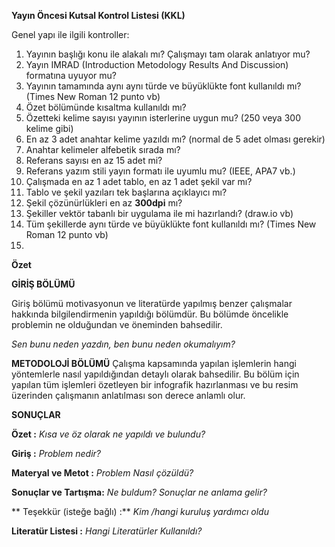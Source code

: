 **Yayın Öncesi Kutsal Kontrol Listesi (KKL)**

Genel yapı ile ilgili kontroller:

1. Yayının başlığı konu ile alakalı mı? Çalışmayı tam olarak anlatıyor mu?
2. Yayın IMRAD (Introduction Metodology Results And Discussion) formatına uyuyor mu?
3. Yayının tamamında aynı aynı türde ve büyüklükte font kullanıldı mı? (Times New Roman 12 punto vb)
5. Özet bölümünde kısaltma kullanıldı mı? 
6. Özetteki kelime sayısı yayının isterlerine uygun mu? (250 veya 300 kelime gibi)
7. En az 3 adet anahtar kelime yazıldı mı? (normal de 5 adet olması gerekir)
8. Anahtar kelimeler alfebetik sırada mı?
9. Referans sayısı en az 15 adet mi?
10. Referans yazım stili yayın formatı ile uyumlu mu? (IEEE, APA7 vb.)
11. Çalışmada en az 1 adet tablo, en az 1 adet şekil var mı?
12. Tablo ve şekil yazıları tek başlarına açıklayıcı mı?
13. Şekil çözünürlükleri en az **300dpi** mı?
14. Şekiller vektör tabanlı bir uygulama ile mi hazırlandı? (draw.io vb)
15. Tüm şekillerde aynı türde ve büyüklükte font kullanıldı mı? (Times New Roman 12 punto vb)
16. 




**Özet**


**GİRİŞ BÖLÜMÜ**

Giriş bölümü motivasyonun ve literatürde yapılmış benzer çalışmalar hakkında bilgilendirmenin yapıldığı bölümdür. Bu bölümde öncelikle 
problemin ne olduğundan ve öneminden bahsedilir. 

*Sen bunu neden yazdın, ben bunu neden okumalıyım?*



**METODOLOJİ  BÖLÜMÜ**
Çalışma kapsamında yapılan işlemlerin hangi yöntemlerle nasıl yapıldığından detaylı olarak bahsedilir. Bu bölüm için yapılan tüm işlemleri özetleyen bir infografik hazırlanması ve bu resim üzerinden çalışmanın anlatılması son derece anlamlı olur.

**SONUÇLAR**



**Özet :**
*Kısa ve öz olarak ne yapıldı ve bulundu?*

**Giriş :** 
*Problem nedir?*

**Materyal ve Metot :** 
*Problem Nasıl çözüldü?* 	

**Sonuçlar ve Tartışma:** 
*Ne buldum? Sonuçlar ne anlama gelir?*

** Teşekkür (isteğe bağlı) :** 
*Kim /hangi kuruluş yardımcı oldu*

**Literatür Listesi :** 
*Hangi Literatürler Kullanıldı?*

